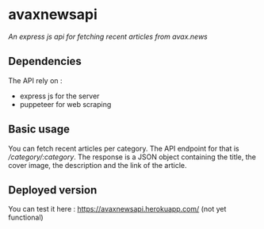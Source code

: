 # avaxnewsapi
_An express js api for fetching recent articles from avax.news_

## Dependencies
The API rely on :
* express js for the server
* puppeteer for web scraping

## Basic usage
You can fetch recent articles per category. The API endpoint for that is _/category/:category_. The response is a JSON object containing the title, the cover image, the description and the link of the article.

## Deployed version
You can test it here : https://avaxnewsapi.herokuapp.com/ (not yet functional)

